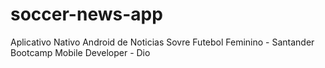 # soccer-news-app
Aplicativo Nativo Android de Noticias Sovre Futebol Feminino - Santander Bootcamp Mobile Developer - Dio
